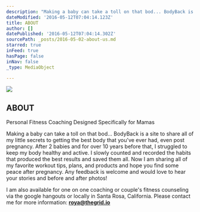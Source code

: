 ```yaml
---
description: "Making a baby can take a toll on that bod... BodyBack is a site to share all of my little secrets to getting the best body that you've ever had, even post pregnancy. After 2 babies and for over 10 years before that, I struggled to keep my body healthy and active. I slowly counted and recorded the habits that produced the best results and saved them all. Now I am sharing all of my favorite workout tips, plans, and products and hope you find some peace after pregnancy. Any feedback is welcome and would love to hear your stories and before and after photos!"
dateModified: '2016-05-12T07:04:14.123Z'
title: ABOUT
author: []
datePublished: '2016-05-12T07:04:14.302Z'
sourcePath: _posts/2016-05-02-about-us.md
starred: true
inFeed: true
hasPage: false
inNav: false
_type: MediaObject

---
```

<article style=""><img src="https://s3-us-west-2.amazonaws.com/the-grid-img/p/06ef19fd1a3fde4b6cc3a941b5adec4c70aa0075.png" /><h1>ABOUT</h1><p>Personal Fitness Coaching Designed Specifically for Mamas</p></article>

Making a baby can take a toll on that bod... BodyBack is a site to share all of my little secrets to getting the best body that you've ever had, even post pregnancy. After 2 babies and for over 10 years before that, I struggled to keep my body healthy and active. I slowly counted and recorded the habits that produced the best results and saved them all. Now I am sharing all of my favorite workout tips, plans, and products and hope you find some peace after pregnancy. Any feedback is welcome and would love to hear your stories and before and after photos!

I am also available for one on one coaching or couple's fitness counseling via the google hangouts or locally in Santa Rosa, California. Please contact me for more information: **roya@thegrid.io**